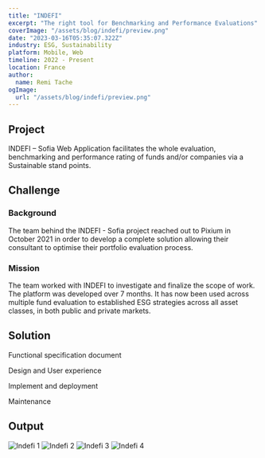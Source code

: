 ```yaml
---
title: "INDEFI"
excerpt: "The right tool for Benchmarking and Performance Evaluations"
coverImage: "/assets/blog/indefi/preview.png"
date: "2023-03-16T05:35:07.322Z"
industry: ESG, Sustainability
platform: Mobile, Web
timeline: 2022 - Present
location: France
author:
  name: Remi Tache
ogImage:
  url: "/assets/blog/indefi/preview.png"
---
```


## Project

INDEFI – Sofia Web Application facilitates the whole evaluation, benchmarking and performance rating of funds and/or companies via a Sustainable stand points.

## Challenge

### Background

The team behind the INDEFI - Sofia project reached out to Pixium in October 2021 in order to develop a complete solution allowing their consultant to optimise their portfolio evaluation process. 

### Mission

The team worked with INDEFI to investigate and finalize the scope of work. The platform was developed over 7 months. It has now been used across multiple fund evaluation to established ESG strategies across all asset classes, in both public and private markets.

## Solution

Functional specification document

Design and User experience

Implement and deployment

Maintenance

## Output

<div class="grid grid-cols-1 md:grid-cols-2 lg:grid-cols-3 gap-4">
  <img src="/assets/blog/indefi/img1.jpg" alt="Indefi 1">
  <img src="/assets/blog/indefi/img2.jpg" alt="Indefi 2">
  <img src="/assets/blog/indefi/img3.jpg" alt="Indefi 3">
  <img src="/assets/blog/indefi/img4.jpg" alt="Indefi 4">
</div>